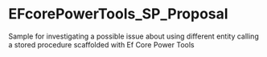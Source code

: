# EFcorePowerTools_SP_Proposal

Sample for investigating a possible issue about using different entity calling a stored procedure scaffolded with Ef Core Power Tools
